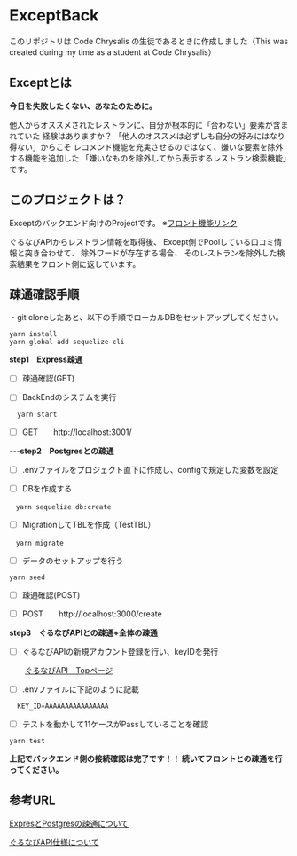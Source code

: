# ExceptBack
このリポジトリは Code Chrysalis の生徒であるときに作成しました（This was created during my time as a student at Code Chrysalis）


## Exceptとは
**今日を失敗したくない、あなたのために。**

他人からオススメされたレストランに、自分が根本的に「合わない」要素が含まれていた
経験はありますか？
「他人のオススメは必ずしも自分の好みにはなり得ない」からこそ
レコメンド機能を充実させるのではなく、嫌いな要素を除外する機能を追加した
「嫌いなものを除外してから表示するレストラン検索機能」です。

## このプロジェクトは？
Exceptのバックエンド向けのProjectです。
※[フロント機能リンク](https://github.com/Minesweeper-from-Code-Chrysalis/ExceptFront)

ぐるなびAPIからレストラン情報を取得後、
Except側でPoolしている口コミ情報と突き合わせて、
除外ワードが存在する場合、
そのレストランを除外した検索結果をフロント側に返しています。



## 疎通確認手順
・git cloneしたあと、以下の手順でローカルDBをセットアップしてください。

```shell
yarn install
yarn global add sequelize-cli
```

**step1　Express疎通**

- [ ] 疎通確認(GET)

 - [ ] BackEndのシステムを実行
```shell
  yarn start
```

 - [ ] GET　　http://localhost:3001/

---**step2　Postgresとの疎通**

- [ ] .envファイルをプロジェクト直下に作成し、configで規定した変数を設定

- [ ] DBを作成する

 ``` shell
　yarn sequelize db:create
 ``` 

- [ ] MigrationしてTBLを作成（TestTBL）

``` shell
　yarn migrate
```
  
- [ ] データのセットアップを行う

``` shell
yarn seed
``` 

- [ ] 疎通確認(POST)

 - [ ] POST　　http://localhost:3000/create

**step3　ぐるなびAPIとの疎通+全体の疎通**

- [ ] ぐるなびAPIの新規アカウント登録を行い、keyIDを発行

　　[ぐるなびAPI　Topページ](https://api.gnavi.co.jp/api/)

- [ ] .envファイルに下記のように記載

```js
  KEY_ID=AAAAAAAAAAAAAAAA
``` 

- [ ] テストを動かして11ケースがPassしていることを確認

``` shell
yarn test
``` 

**上記でバックエンド側の接続確認は完了です！！
続いてフロントとの疎通を行ってください。**

## 参考URL

[ExpresとPostgresの疎通について](https://qiita.com/yusuke-ka/items/448843020c0406363ba5)

[ぐるなびAPI仕様について](https://api.gnavi.co.jp/api/manual/)
